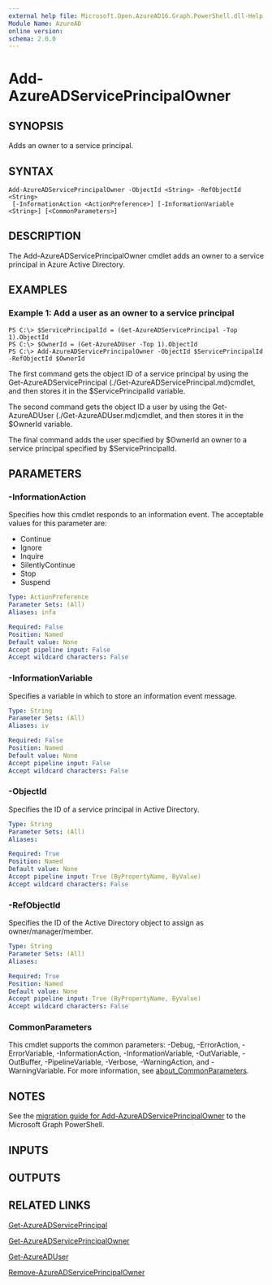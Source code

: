 ```yaml
---
external help file: Microsoft.Open.AzureAD16.Graph.PowerShell.dll-Help.xml
Module Name: AzureAD
online version:
schema: 2.0.0
---
```


# Add-AzureADServicePrincipalOwner

## SYNOPSIS

Adds an owner to a service principal.

## SYNTAX

```
Add-AzureADServicePrincipalOwner -ObjectId <String> -RefObjectId <String>
 [-InformationAction <ActionPreference>] [-InformationVariable <String>] [<CommonParameters>]
```

## DESCRIPTION

The Add-AzureADServicePrincipalOwner cmdlet adds an owner to a service principal in Azure Active Directory.

## EXAMPLES

### Example 1: Add a user as an owner to a service principal

```
PS C:\> $ServicePrincipalId = (Get-AzureADServicePrincipal -Top 1).ObjectId
PS C:\> $OwnerId = (Get-AzureADUser -Top 1).ObjectId
PS C:\> Add-AzureADServicePrincipalOwner -ObjectId $ServicePrincipalId -RefObjectId $OwnerId
```

The first command gets the object ID of a service principal by using the Get-AzureADServicePrincipal (./Get-AzureADServicePrincipal.md)cmdlet, and then stores it in the $ServicePrincipalId variable.

The second command gets the object ID a user by using the Get-AzureADUser (./Get-AzureADUser.md)cmdlet, and then stores it in the $OwnerId variable.

The final command adds the user specified by $OwnerId an owner to a service principal specified by $ServicePrincipalId.

## PARAMETERS

### -InformationAction

Specifies how this cmdlet responds to an information event.
The acceptable values for this parameter are:

- Continue
- Ignore
- Inquire
- SilentlyContinue
- Stop
- Suspend

```yaml
Type: ActionPreference
Parameter Sets: (All)
Aliases: infa

Required: False
Position: Named
Default value: None
Accept pipeline input: False
Accept wildcard characters: False
```

### -InformationVariable

Specifies a variable in which to store an information event message.

```yaml
Type: String
Parameter Sets: (All)
Aliases: iv

Required: False
Position: Named
Default value: None
Accept pipeline input: False
Accept wildcard characters: False
```

### -ObjectId

Specifies the ID of a service principal in Active Directory.

```yaml
Type: String
Parameter Sets: (All)
Aliases:

Required: True
Position: Named
Default value: None
Accept pipeline input: True (ByPropertyName, ByValue)
Accept wildcard characters: False
```

### -RefObjectId

Specifies the ID of the Active Directory object to assign as owner/manager/member.

```yaml
Type: String
Parameter Sets: (All)
Aliases:

Required: True
Position: Named
Default value: None
Accept pipeline input: True (ByPropertyName, ByValue)
Accept wildcard characters: False
```

### CommonParameters

This cmdlet supports the common parameters: -Debug, -ErrorAction, -ErrorVariable, -InformationAction, -InformationVariable, -OutVariable, -OutBuffer, -PipelineVariable, -Verbose, -WarningAction, and -WarningVariable. For more information, see [about_CommonParameters](http://go.microsoft.com/fwlink/?LinkID=113216).

## NOTES

See the [migration guide for Add-AzureADServicePrincipalOwner](./migrate/Add-AzureADServicePrincipalOwner.md) to the Microsoft Graph PowerShell.

## INPUTS

## OUTPUTS

## RELATED LINKS

[Get-AzureADServicePrincipal](Get-AzureADServicePrincipal.md)

[Get-AzureADServicePrincipalOwner](Get-AzureADServicePrincipalOwner.md)

[Get-AzureADUser](Get-AzureADUser.md)

[Remove-AzureADServicePrincipalOwner](Remove-AzureADServicePrincipalOwner.md)

